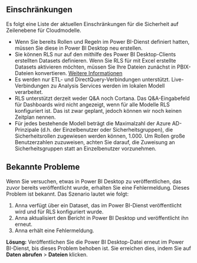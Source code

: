 ## <a name="limitations"></a>Einschränkungen
Es folgt eine Liste der aktuellen Einschränkungen für die Sicherheit auf Zeilenebene für Cloudmodelle.

* Wenn Sie bereits Rollen und Regeln im Power BI-Dienst definiert hatten, müssen Sie diese in Power BI Desktop neu erstellen.
* Sie können RLS nur auf den mithilfe des Power BI Desktop-Clients erstellten Datasets definieren. Wenn Sie RLS für mit Excel erstellte Datasets aktivieren möchten, müssen Sie Ihre Dateien zunächst in PBIX-Dateien konvertieren. [Weitere Informationen](../desktop-import-excel-workbooks.md)
* Es werden nur ETL- und DirectQuery-Verbindungen unterstützt. Live-Verbindungen zu Analysis Services werden im lokalen Modell verarbeitet.
* RLS unterstützt derzeit weder Q&A noch Cortana. Das Q&A-Eingabefeld für Dashboards wird nicht angezeigt, wenn für alle Modelle RLS konfiguriert ist. Das ist zwar geplant, jedoch können wir noch keinen Zeitplan nennen.
* Für jedes bestehende Modell beträgt die Maximalzahl der Azure AD-Prinzipale (d.h. der Einzelbenutzer oder Sicherheitsgruppen), die Sicherheitsrollen zugewiesen werden können, 1.000. Um Rollen große Benutzerzahlen zuzuweisen, achten Sie darauf, die Zuweisung an Sicherheitsgruppen statt an Einzelbenutzer vorzunehmen.

## <a name="known-issues"></a>Bekannte Probleme
Wenn Sie versuchen, etwas in Power BI Desktop zu veröffentlichen, das zuvor bereits veröffentlicht wurde, erhalten Sie eine Fehlermeldung. Dieses Problem ist bekannt. Das Szenario lautet wie folgt:

1. Anna verfügt über ein Dataset, das im Power BI-Dienst veröffentlicht wird und für RLS konfiguriert wurde.
2. Anna aktualisiert den Bericht in Power BI Desktop und veröffentlicht ihn erneut.
3. Anna erhält eine Fehlermeldung.

**Lösung:** Veröffentlichen Sie die Power BI Desktop-Datei erneut im Power BI-Dienst, bis dieses Problem behoben ist. Sie erreichen dies, indem Sie auf **Daten abrufen** > **Dateien** klicken. 

